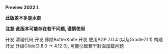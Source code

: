**Preview  2022.1.**

__此版差不多是水更__

**注意:此版本可能存在若干问题, 谨慎使用**

开发 清理代码
开发 移除ButterKnife
开发 使用AGP 7.0.4 (以及Gradle7.1.1) 构建
开发 升级Glide(3.8.0 -> 4.12.0), 可能引起若干封面加载问题